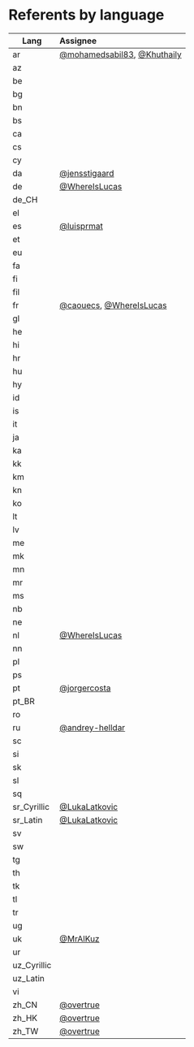 # Referents by language

| Lang | Assignee |
| --- |:--|
| ar | [@mohamedsabil83](https://github.com/mohamedsabil83), [@Khuthaily](https://github.com/Khuthaily) |
| az | |
| be | |
| bg | |
| bn | |
| bs | |
| ca | |
| cs | |
| cy | |
| da | [@jensstigaard](https://github.com/jensstigaard)  |
| de | [@WhereIsLucas](https://github.com/WhereIsLucas) |
| de_CH | |
| el | |
| es | [@luisprmat](https://github.com/luisprmat) |
| et | |
| eu | |
| fa | |
| fi | |
| fil | |
| fr | [@caouecs](https://github.com/caouecs), [@WhereIsLucas](https://github.com/WhereIsLucas) |
| gl | |
| he | |
| hi | |
| hr | |
| hu | |
| hy | |
| id | |
| is | |
| it | |
| ja | |
| ka | |
| kk | |
| km | |
| kn | |
| ko | |
| lt | |
| lv | |
| me | |
| mk | |
| mn | |
| mr | |
| ms | |
| nb | |
| ne | |
| nl | [@WhereIsLucas](https://github.com/WhereIsLucas) |
| nn | |
| pl | |
| ps | |
| pt | [@jorgercosta](https://github.com/jorgercosta) |
| pt_BR | |
| ro | |
| ru | [@andrey-helldar](https://github.com/andrey-helldar) |
| sc | |
| si | |
| sk | |
| sl | |
| sq | |
| sr_Cyrillic | [@LukaLatkovic](https://github.com/LukaLatkovic) |
| sr_Latin | [@LukaLatkovic](https://github.com/LukaLatkovic) |
| sv | |
| sw | |
| tg | |
| th | |
| tk | |
| tl | |
| tr | |
| ug | |
| uk | [@MrAlKuz](https://github.com/MrAlKuz) |
| ur | |
| uz_Cyrillic | |
| uz_Latin | |
| vi | |
| zh_CN | [@overtrue](https://github.com/overtrue) |
| zh_HK | [@overtrue](https://github.com/overtrue) |
| zh_TW | [@overtrue](https://github.com/overtrue) |
